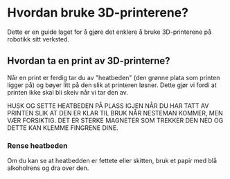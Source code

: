 # Hvordan bruke 3D-printerene?

Dette er en guide laget for å gjøre det enklere å bruke 3D-printerene på robotikk sitt verksted.

## Hvordan ta en print av 3D-printerne?

Når en print er ferdig tar du av "heatbeden" (den grønne plata som printen ligger på) og bøyer litt på den slik at printeren løsner. Dette gjør vi fordi at printen ikke skal bli skeiv når vi tar den av.

HUSK OG SETTE HEATBEDEN PÅ PLASS IGJEN NÅR DU HAR TATT AV PRINTEN SLIK AT DEN ER KLAR TIL BRUK NÅR NESTEMAN KOMMER, MEN VÆR FORSIKTIG. DET ER STERKE MAGNETER SOM TREKKER DEN NED OG DETTE KAN KLEMME FINGRENE DINE.

### Rense heatbeden

Om du kan se at heatbedden er fettete eller skitten, bruk et papir med blå alkoholrens og dra over den.
